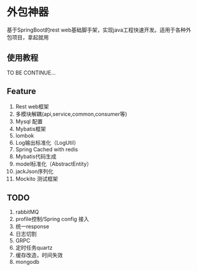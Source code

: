 # 外包神器
基于SpringBoot的rest web基础脚手架，实现java工程快速开发。适用于各种外包项目，拿起就用

## 使用教程
TO BE CONTINUE...
## Feature
1. Rest web框架
2. 多模块解耦(api,service,common,consumer等)
3. Mysql 配置
4. Mybatis框架
5. lombok
6. Log输出标准化（LogUtil）
7. Spring Cached with redis
8. Mybatis代码生成
9. model标准化（AbstractEntity）
10. jackJson序列化
11. Mockito 测试框架

## TODO
1. rabbitMQ
2. profile控制/Spring config 接入
3. 统一response
4. 日志切割
5. GRPC
6. 定时任务quartz
7. 缓存改造，时间失效
8. mongodb

